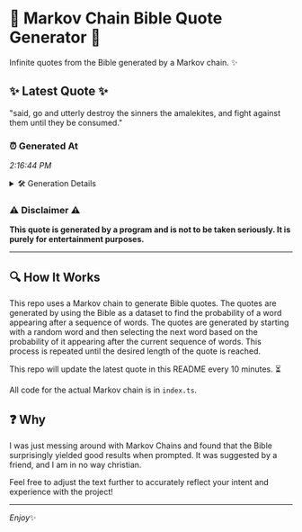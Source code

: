 # 📖 Markov Chain Bible Quote Generator 📖

Infinite quotes from the Bible generated by a Markov chain. ✨

## ✨ Latest Quote ✨
"said, go and utterly destroy the sinners the amalekites, and fight against them until they be consumed."

### ⏰ Generated At
*2:16:44 PM*

<details>
    <summary>🛠️ Generation Details</summary>
    <p>
        <strong>🌱 Seed:</strong> said,<br>
        <strong>🔄 Iterations:</strong> 16<br>
        <strong>📜 Context History:</strong><br>[ said, ]: go<br>[ said,, go ]: and<br>[ said,, go, and ]: utterly<br>[ said,, go, and, utterly ]: destroy<br>[ said,, go, and, utterly, destroy ]: the<br>[ said,, go, and, utterly, destroy, the ]: sinners<br>[ go, and, utterly, destroy, the, sinners ]: the<br>[ and, utterly, destroy, the, sinners, the ]: amalekites,<br>[ utterly, destroy, the, sinners, the, amalekites, ]: and<br>[ destroy, the, sinners, the, amalekites,, and ]: fight<br>[ the, sinners, the, amalekites,, and, fight ]: against<br>[ sinners, the, amalekites,, and, fight, against ]: them<br>[ the, amalekites,, and, fight, against, them ]: until<br>[ amalekites,, and, fight, against, them, until ]: they<br>[ and, fight, against, them, until, they ]: be<br>[ fight, against, them, until, they, be ]: consumed.<br>
    </p>
</details>

### ⚠️ Disclaimer ⚠️
**This quote is generated by a program and is not to be taken seriously. It is purely for entertainment purposes.**

---

## 🔍 How It Works

This repo uses a Markov chain to generate Bible quotes. The quotes are generated by using the Bible as a dataset to find the probability of a word appearing after a sequence of words. The quotes are generated by starting with a random word and then selecting the next word based on the probability of it appearing after the current sequence of words. This process is repeated until the desired length of the quote is reached.

This repo will update the latest quote in this README every 10 minutes. ⏳

All code for the actual Markov chain is in `index.ts`.

## ❓ Why

I was just messing around with Markov Chains and found that the Bible surprisingly yielded good results when prompted. 
It was suggested by a friend, and I am in no way christian.

Feel free to adjust the text further to accurately reflect your intent and experience with the project!

---

*Enjoy*✨
